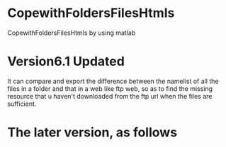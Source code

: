 # CopewithFoldersFilesHtmls
CopewithFoldersFilesHtmls by using matlab

# Version6.1 Updated
It can compare and export the difference between the namelist of all the files in a folder and that in a web like ftp web, so as to find the missing resource that u haven't downloaded from the ftp url when the files are sufficient.

# The later version, as follows
